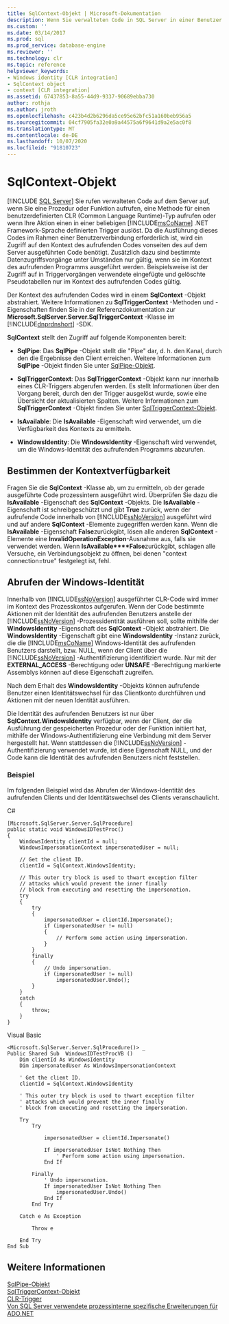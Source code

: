 ```yaml
---
title: SqlContext-Objekt | Microsoft-Dokumentation
description: Wenn Sie verwalteten Code in SQL Server in einer Benutzer Verbindung aufrufen, wird der Zugriff auf den Kontext des Aufrufers in einem SqlContext-Objekt abstrahiert.
ms.custom: ''
ms.date: 03/14/2017
ms.prod: sql
ms.prod_service: database-engine
ms.reviewer: ''
ms.technology: clr
ms.topic: reference
helpviewer_keywords:
- Windows identity [CLR integration]
- SqlContext object
- context [CLR integration]
ms.assetid: 67437853-8a55-44d9-9337-90689ebba730
author: rothja
ms.author: jroth
ms.openlocfilehash: c423b4d2b6296da5ce95e62bfc51a160beb956a5
ms.sourcegitcommit: 04cf7905fa32e0a9a44575a6f9641d9a2e5ac0f8
ms.translationtype: MT
ms.contentlocale: de-DE
ms.lasthandoff: 10/07/2020
ms.locfileid: "91810723"
---
```

# <a name="sqlcontext-object"></a>SqlContext-Objekt
 [!INCLUDE [SQL Server](../../includes/applies-to-version/sqlserver.md)]
  Sie rufen verwalteten Code auf dem Server auf, wenn Sie eine Prozedur oder Funktion aufrufen, eine Methode für einen benutzerdefinierten CLR (Common Language Runtime)-Typ aufrufen oder wenn Ihre Aktion einen in einer beliebigen [!INCLUDE[msCoName](../../includes/msconame-md.md)] .NET Framework-Sprache definierten Trigger auslöst. Da die Ausführung dieses Codes im Rahmen einer Benutzerverbindung erforderlich ist, wird ein Zugriff auf den Kontext des aufrufenden Codes vonseiten des auf dem Server ausgeführten Code benötigt. Zusätzlich dazu sind bestimmte Datenzugriffsvorgänge unter Umständen nur gültig, wenn sie im Kontext des aufrufenden Programms ausgeführt werden. Beispielsweise ist der Zugriff auf in Triggervorgängen verwendete eingefügte und gelöschte Pseudotabellen nur im Kontext des aufrufenden Codes gültig.  
  
 Der Kontext des aufrufenden Codes wird in einem **SqlContext** -Objekt abstrahiert. Weitere Informationen zu **SqlTriggerContext** -Methoden und -Eigenschaften finden Sie in der Referenzdokumentation zur **Microsoft.SqlServer.Server.SqlTriggerContext** -Klasse im [!INCLUDE[dnprdnshort](../../includes/dnprdnshort-md.md)] -SDK.  
  
 **SqlContext** stellt den Zugriff auf folgende Komponenten bereit:  
  
-   **SqlPipe**: Das **SqlPipe** -Objekt stellt die "Pipe" dar, d. h. den Kanal, durch den die Ergebnisse den Client erreichen. Weitere Informationen zum **SqlPipe** -Objekt finden Sie unter [SqlPipe-Objekt](../../relational-databases/clr-integration-data-access-in-process-ado-net/sqlpipe-object.md).  
  
-   **SqlTriggerContext**: Das **SqlTriggerContext** -Objekt kann nur innerhalb eines CLR-Triggers abgerufen werden. Es stellt Informationen über den Vorgang bereit, durch den der Trigger ausgelöst wurde, sowie eine Übersicht der aktualisierten Spalten. Weitere Informationen zum **SqlTriggerContext** -Objekt finden Sie unter [SqlTriggerContext-Objekt](../../relational-databases/clr-integration-data-access-in-process-ado-net/sqltriggercontext-object.md).  
  
-   **IsAvailable**: Die **IsAvailable** -Eigenschaft wird verwendet, um die Verfügbarkeit des Kontexts zu ermitteln.  
  
-   **WindowsIdentity**: Die **WindowsIdentity** -Eigenschaft wird verwendet, um die Windows-Identität des aufrufenden Programms abzurufen.  
  
## <a name="determining-context-availability"></a>Bestimmen der Kontextverfügbarkeit  
 Fragen Sie die **SqlContext** -Klasse ab, um zu ermitteln, ob der gerade ausgeführte Code prozessintern ausgeführt wird. Überprüfen Sie dazu die **IsAvailable** -Eigenschaft des **SqlContext** -Objekts. Die **IsAvailable** -Eigenschaft ist schreibgeschützt und gibt **True** zurück, wenn der aufrufende Code innerhalb von [!INCLUDE[ssNoVersion](../../includes/ssnoversion-md.md)] ausgeführt wird und auf andere **SqlContext** -Elemente zugegriffen werden kann. Wenn die **IsAvailable** -Eigenschaft **False**zurückgibt, lösen alle anderen **SqlContext** -Elemente eine **InvalidOperationException**-Ausnahme aus, falls sie verwendet werden. Wenn **IsAvailable****False**zurückgibt, schlagen alle Versuche, ein Verbindungsobjekt zu öffnen, bei denen "context connection=true" festgelegt ist, fehl.  
  
## <a name="retrieving-windows-identity"></a>Abrufen der Windows-Identität  
 Innerhalb von [!INCLUDE[ssNoVersion](../../includes/ssnoversion-md.md)] ausgeführter CLR-Code wird immer im Kontext des Prozesskontos aufgerufen. Wenn der Code bestimmte Aktionen mit der Identität des aufrufenden Benutzers anstelle der [!INCLUDE[ssNoVersion](../../includes/ssnoversion-md.md)] -Prozessidentität ausführen soll, sollte mithilfe der **WindowsIdentity** -Eigenschaft des **SqlContext** -Objekt abstrahiert. Die **WindowsIdentity** -Eigenschaft gibt eine **WindowsIdentity** -Instanz zurück, die die [!INCLUDE[msCoName](../../includes/msconame-md.md)] Windows-Identität des aufrufenden Benutzers darstellt, bzw. NULL, wenn der Client über die [!INCLUDE[ssNoVersion](../../includes/ssnoversion-md.md)] -Authentifizierung identifiziert wurde. Nur mit der **EXTERNAL_ACCESS** -Berechtigung oder **UNSAFE** -Berechtigung markierte Assemblys können auf diese Eigenschaft zugreifen.  
  
 Nach dem Erhalt des **WindowsIdentity** -Objekts können aufrufende Benutzer einen Identitätswechsel für das Clientkonto durchführen und Aktionen mit der neuen Identität ausführen.  
  
 Die Identität des aufrufenden Benutzers ist nur über **SqlContext.WindowsIdentity** verfügbar, wenn der Client, der die Ausführung der gespeicherten Prozedur oder der Funktion initiiert hat, mithilfe der Windows-Authentifizierung eine Verbindung mit dem Server hergestellt hat. Wenn stattdessen die [!INCLUDE[ssNoVersion](../../includes/ssnoversion-md.md)] -Authentifizierung verwendet wurde, ist diese Eigenschaft NULL, und der Code kann die Identität des aufrufenden Benutzers nicht feststellen.  
  
### <a name="example"></a>Beispiel  
 Im folgenden Beispiel wird das Abrufen der Windows-Identität des aufrufenden Clients und der Identitätswechsel des Clients veranschaulicht.  
  
 C#  
  
```  
[Microsoft.SqlServer.Server.SqlProcedure]  
public static void WindowsIDTestProc()  
{  
    WindowsIdentity clientId = null;  
    WindowsImpersonationContext impersonatedUser = null;  
  
    // Get the client ID.  
    clientId = SqlContext.WindowsIdentity;  
  
    // This outer try block is used to thwart exception filter   
    // attacks which would prevent the inner finally   
    // block from executing and resetting the impersonation.  
    try  
    {  
        try  
        {  
            impersonatedUser = clientId.Impersonate();  
            if (impersonatedUser != null)  
            {  
                // Perform some action using impersonation.  
            }  
        }  
        finally  
        {  
            // Undo impersonation.  
            if (impersonatedUser != null)  
                impersonatedUser.Undo();  
        }  
    }  
    catch  
    {  
        throw;  
    }  
}  
```  
  
 Visual Basic  
  
```  
<Microsoft.SqlServer.Server.SqlProcedure()> _  
Public Shared Sub  WindowsIDTestProcVB ()  
    Dim clientId As WindowsIdentity  
    Dim impersonatedUser As WindowsImpersonationContext  
  
    ' Get the client ID.  
    clientId = SqlContext.WindowsIdentity  
  
    ' This outer try block is used to thwart exception filter   
    ' attacks which would prevent the inner finally   
    ' block from executing and resetting the impersonation.  
  
    Try  
        Try  
  
            impersonatedUser = clientId.Impersonate()  
  
            If impersonatedUser IsNot Nothing Then  
                ' Perform some action using impersonation.  
            End If  
  
        Finally  
            ' Undo impersonation.  
            If impersonatedUser IsNot Nothing Then  
                impersonatedUser.Undo()  
            End If  
        End Try  
  
    Catch e As Exception  
  
        Throw e  
  
    End Try  
End Sub  
```  
  
## <a name="see-also"></a>Weitere Informationen  
 [SqlPipe-Objekt](../../relational-databases/clr-integration-data-access-in-process-ado-net/sqlpipe-object.md)   
 [SqlTriggerContext-Objekt](../../relational-databases/clr-integration-data-access-in-process-ado-net/sqltriggercontext-object.md)   
 [CLR-Trigger](/dotnet/framework/data/adonet/sql/clr-triggers)   
 [Von SQL Server verwendete prozessinterne spezifische Erweiterungen für ADO.NET](../../relational-databases/clr-integration-data-access-in-process-ado-net/sql-server-in-process-specific-extensions-to-ado-net.md)  
  
